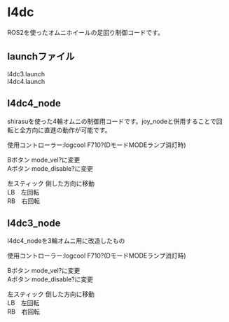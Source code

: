 # l4dc
ROS2を使ったオムニホイールの足回り制御コードです。

## launchファイル
l4dc3.launch  
l4dc4.launch  

## l4dc4_node
shirasuを使った4輪オムニの制御用コードです。joy_nodeと併用することで回転と全方向に直進の動作が可能です。  

使用コントローラー:logcool F710?(DモードMODEランプ消灯時)  

Bボタン mode_vel?に変更  
Aボタン mode_disable?に変更  

左スティック 倒した方向に移動  
LB　左回転  
RB　右回転  

## l4dc3_node
l4dc4_nodeを3輪オムニ用に改造したもの  

使用コントローラー:logcool F710?(DモードMODEランプ消灯時)  

Bボタン mode_vel?に変更  
Aボタン mode_disable?に変更  

左スティック 倒した方向に移動   
LB　左回転  
RB　右回転  
